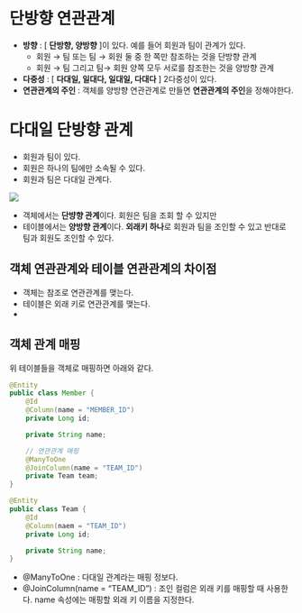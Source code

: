 # 단방향 연관관계

- **방향** : [ **단방향, 양방향** ]이 있다. 예를 들어 회원과 팀이 관계가 있다.
    - 회원 → 팀 또는 팀 → 회원 둘 중 한 쪽만 참조하는 것을 단방향 관계
    - 회원 → 팀 그리고 팀→ 회원 양쪽 모두 서로를 참조한는 것을 양방향 관계
- **다중성** : [ **다대일, 일대다, 일대일, 다대다** ] 2다중성이 있다.
- **연관관계의 주인** : 객체를 양방향 연관관계로 만들면 **연관관계의 주인**을 정해야한다.

# 다대일 단방향 관계

- 회원과 팀이 있다.
- 회원은 하나의 팀에만 소속될 수 있다.
- 회원과 팀은 다대일 관계다.

![](https://images.velog.io/images/ljinsk3/post/f020e35d-4b20-420b-9013-d677956ce257/image.png)

- 객체에서는 **단뱡향 관계**이다. 회원은 팀을 조회 할 수 있지만
- 테이블에서는 **양방향 관계**이다. **외래키 하나**로 회원과 팀을 조인할 수 있고 반대로 팀과 회원도 조인할 수 있다.

## 객체 연관관계와 테이블 연관관계의 차이점

- 객체는 참조로 연관관계를 맺는다.
- 테이블은 외래 키로 연관관계를 맺는다.
- 

## 객체 관계 매핑

위 테이블들을 객체로 매핑하면 아래와 같다.

```java
@Entity
public class Member {
	@Id
	@Column(name = "MEMBER_ID")
	private Long id;

	private String name;

	// 연관관계 매핑
	@ManyToOne
	@JoinColumn(name = "TEAM_ID")
	private Team team;
}
```

```java
@Entity
public class Team {
	@Id
	@Column(naem = "TEAM_ID")
	private Long id;

	private String name;
}
```

- @ManyToOne : 다대일 관계라는 매핑 정보다.
- @JoinColumn(name = “TEAM_ID”) : 조인 컬럼은 외래 키를 매핑할 때 사용한다. name 속성에는 매핑할 외래 키 이름을 지정한다.